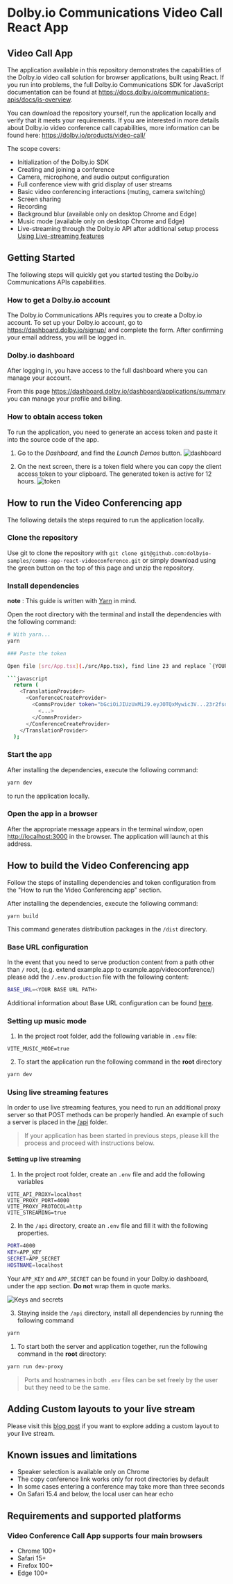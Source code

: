 # Dolby.io Communications Video Call React App

## Video Call App

The application available in this repository demonstrates the capabilities of the Dolby.io video call solution for browser applications, built using React. If you run into problems, the full Dolby.io Communications SDK for JavaScript documentation can be found at <https://docs.dolby.io/communications-apis/docs/js-overview>.

You can download the repository yourself, run the application locally and verify that it meets your requirements. If you are interested in more details about Dolby.io video conference call capabilities, more information can be found here:
<https://dolby.io/products/video-call/>

The scope covers:

- Initialization of the Dolby.io SDK
- Creating and joining a conference
- Camera, microphone, and audio output configuration
- Full conference view with grid display of user streams
- Basic video conferencing interactions (muting, camera switching)
- Screen sharing
- Recording
- Background blur (available only on desktop Chrome and Edge)
- Music mode (available only on desktop Chrome and Edge)
- Live-streaming through the Dolby.io API after additional setup process [Using Live-streaming features](#using-live-streaming-features)

## Getting Started

The following steps will quickly get you started testing the Dolby.io Communications APIs capabilities.

### How to get a Dolby.io account

The Dolby.io Communications APIs requires you to create a Dolby.io account.
To set up your Dolby.io account, go to <https://dashboard.dolby.io/signup/> and complete the form. After confirming your email address, you will be logged in.

### Dolby.io dashboard

After logging in, you have access to the full dashboard where you can manage your account.

From this page <https://dashboard.dolby.io/dashboard/applications/summary> you can manage your profile and billing.

### How to obtain access token

To run the application, you need to generate an access token and paste it into the source code of the app.
1. Go to the _Dashboard_, and find the _Launch Demos_ button.
![dashboard](documentation/assets/Dashboard.png)

2. On the next screen, there is a token field where you can copy the client access token to your clipboard. The generated token is active for 12 hours.
![token](documentation/assets/apps-dashboard.png)

## How to run the Video Conferencing app

The following details the steps required to run the application locally.

### Clone the repository

Use git to clone the repository with
`git clone git@github.com:dolbyio-samples/comms-app-react-videoconference.git`
or simply download using the green button on the top of this page and unzip the repository.

### Install dependencies

**note** : This guide is written with [Yarn](https://yarnpkg.com/) in mind.

Open the root directory with the terminal and install the dependencies with the following command:

```bash
# With yarn...
yarn

### Paste the token

Open file [src/App.tsx](./src/App.tsx), find line 23 and replace `{YOUR_TOKEN}` with your access token string, prepared previously in [this step](#how-to-obtain-access-token). It should look like this:

```javascript
  return (
    <TranslationProvider>
      <ConferenceCreateProvider>
        <CommsProvider token="bGciOiJIUzUxMiJ9.eyJOTQxMywic3V...23r2fsdvsdfsfdsvfd">
          <...>
        </CommsProvider>
      </ConferenceCreateProvider>
    </TranslationProvider>
  );
```

### Start the app

After installing the dependencies, execute the following command:

```bash
yarn dev
```

to run the application locally.

### Open the app in a browser

After the appropriate message appears in the terminal window, open <http://localhost:3000> in the browser. The application will launch at this address.

## How to build the Video Conferencing app

Follow the steps of installing dependencies and token configuration from the "How to run the Video Conferencing app" section.

After installing the dependencies, execute the following command:

`yarn build`

This command generates distribution packages in the `/dist` directory.

### Base URL configuration

In the event that you need to serve production content from a path other than `/` root, (e.g. extend example.app to example.app/videoconference/) please add the `/.env.production` file with the following content:

```bash
BASE_URL=<YOUR BASE URL PATH>
```

Additional information about Base URL configuration can be found [here](https://vitejs.dev/config/shared-options.html#base).

### Setting up music mode

1. In the project root folder, add the following variable in `.env` file:

```env
VITE_MUSIC_MODE=true
```

2. To start the application run the following command in the **root** directory

```bash
yarn dev
```

### Using live streaming features

In order to use live streaming features, you need to run an additional proxy server so that POST methods can be properly handled. An example of such a server is placed in the [/api](api/) folder.

> If your application has been started in previous steps, please kill the process and proceed with instructions below.

#### Setting up live streaming

1. In the project root folder, create an `.env` file and add the following variables

```env
VITE_API_PROXY=localhost
VITE_PROXY_PORT=4000
VITE_PROXY_PROTOCOL=http
VITE_STREAMING=true
```

2. In the `/api` directory, create an `.env` file and fill it with the following properties.

```bash
PORT=4000
KEY=APP_KEY
SECRET=APP_SECRET
HOSTNAME=localhost
```

Your `APP_KEY` and `APP_SECRET` can be found in your Dolby.io dashboard, under the app section. **Do not** wrap them in quote marks.

![Keys and secrets](documentation/assets/app_keys.png)

3. Staying inside the `/api` directory, install all dependencies by running the following command

```bash
yarn
```

1. To start both the server and application together, run the following command in the **root** directory:

```bash
yarn run dev-proxy
```

> Ports and hostnames in both `.env` files can be set freely by the user but they need to be the same.

## Adding Custom layouts to your live stream

Please visit this [blog post](https://dolby.io/blog/creating-a-custom-mixer-layout-for-streaming-a-conference/) if you want to explore adding a custom layout to your live stream.

## Known issues and limitations

- Speaker selection is available only on Chrome
- The copy conference link works only for root directories by default
- In some cases entering a conference may take more than three seconds
- On Safari 15.4 and below, the local user can hear echo

## Requirements and supported platforms

### Video Conference Call App supports four main browsers

- Chrome 100+
- Safari 15+
- Firefox 100+
- Edge 100+
